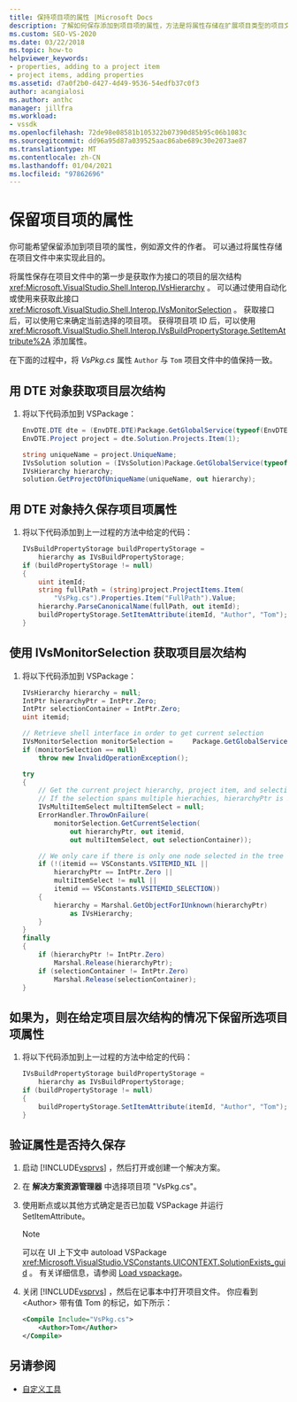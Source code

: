 ```yaml
---
title: 保持项目项的属性 |Microsoft Docs
description: 了解如何保存添加到项目项的属性，方法是将属性存储在扩展项目类型的项目文件中。
ms.custom: SEO-VS-2020
ms.date: 03/22/2018
ms.topic: how-to
helpviewer_keywords:
- properties, adding to a project item
- project items, adding properties
ms.assetid: d7a0f2b0-d427-4d49-9536-54edfb37c0f3
author: acangialosi
ms.author: anthc
manager: jillfra
ms.workload:
- vssdk
ms.openlocfilehash: 72de98e08581b105322b07390d85b95c06b1083c
ms.sourcegitcommit: dd96a95d87a039525aac86abe689c30e2073ae87
ms.translationtype: MT
ms.contentlocale: zh-CN
ms.lasthandoff: 01/04/2021
ms.locfileid: "97862696"
---
```

# <a name="persist-the-property-of-a-project-item"></a>保留项目项的属性
你可能希望保留添加到项目项的属性，例如源文件的作者。 可以通过将属性存储在项目文件中来实现此目的。

 将属性保存在项目文件中的第一步是获取作为接口的项目的层次结构 <xref:Microsoft.VisualStudio.Shell.Interop.IVsHierarchy> 。 可以通过使用自动化或使用来获取此接口 <xref:Microsoft.VisualStudio.Shell.Interop.IVsMonitorSelection> 。 获取接口后，可以使用它来确定当前选择的项目项。 获得项目项 ID 后，可以使用 <xref:Microsoft.VisualStudio.Shell.Interop.IVsBuildPropertyStorage.SetItemAttribute%2A> 添加属性。

 在下面的过程中，将 *VsPkg.cs* 属性 `Author` 与 `Tom` 项目文件中的值保持一致。

## <a name="to-obtain-the-project-hierarchy-with-the-dte-object"></a>用 DTE 对象获取项目层次结构

1. 将以下代码添加到 VSPackage：

    ```csharp
    EnvDTE.DTE dte = (EnvDTE.DTE)Package.GetGlobalService(typeof(EnvDTE.DTE));
    EnvDTE.Project project = dte.Solution.Projects.Item(1);

    string uniqueName = project.UniqueName;
    IVsSolution solution = (IVsSolution)Package.GetGlobalService(typeof(SVsSolution));
    IVsHierarchy hierarchy;
    solution.GetProjectOfUniqueName(uniqueName, out hierarchy);
    ```

## <a name="to-persist-the-project-item-property-with-the-dte-object"></a>用 DTE 对象持久保存项目项属性

1. 将以下代码添加到上一过程的方法中给定的代码：

    ```csharp
    IVsBuildPropertyStorage buildPropertyStorage =
        hierarchy as IVsBuildPropertyStorage;
    if (buildPropertyStorage != null)
    {
        uint itemId;
        string fullPath = (string)project.ProjectItems.Item(
            "VsPkg.cs").Properties.Item("FullPath").Value;
        hierarchy.ParseCanonicalName(fullPath, out itemId);
        buildPropertyStorage.SetItemAttribute(itemId, "Author", "Tom");
    }
    ```

## <a name="to-obtain-the-project-hierarchy-using-ivsmonitorselection"></a>使用 IVsMonitorSelection 获取项目层次结构

1. 将以下代码添加到 VSPackage：

    ```csharp
    IVsHierarchy hierarchy = null;
    IntPtr hierarchyPtr = IntPtr.Zero;
    IntPtr selectionContainer = IntPtr.Zero;
    uint itemid;

    // Retrieve shell interface in order to get current selection
    IVsMonitorSelection monitorSelection =     Package.GetGlobalService(typeof(SVsShellMonitorSelection)) as     IVsMonitorSelection;
    if (monitorSelection == null)
        throw new InvalidOperationException();

    try
    {
        // Get the current project hierarchy, project item, and selection container for the current selection
        // If the selection spans multiple hierachies, hierarchyPtr is Zero
        IVsMultiItemSelect multiItemSelect = null;
        ErrorHandler.ThrowOnFailure(
            monitorSelection.GetCurrentSelection(
                out hierarchyPtr, out itemid,
                out multiItemSelect, out selectionContainer));

        // We only care if there is only one node selected in the tree
        if (!(itemid == VSConstants.VSITEMID_NIL ||
            hierarchyPtr == IntPtr.Zero ||
            multiItemSelect != null ||
            itemid == VSConstants.VSITEMID_SELECTION))
        {
            hierarchy = Marshal.GetObjectForIUnknown(hierarchyPtr)
                as IVsHierarchy;
        }
    }
    finally
    {
        if (hierarchyPtr != IntPtr.Zero)
            Marshal.Release(hierarchyPtr);
        if (selectionContainer != IntPtr.Zero)
            Marshal.Release(selectionContainer);
    }
    ```

## <a name="to-persist-the-selected-project-item-property-given-the-project-hierarchy"></a>如果为，则在给定项目层次结构的情况下保留所选项目项属性

1. 将以下代码添加到上一过程的方法中给定的代码：

    ```csharp
    IVsBuildPropertyStorage buildPropertyStorage =
        hierarchy as IVsBuildPropertyStorage;
    if (buildPropertyStorage != null)
    {
        buildPropertyStorage.SetItemAttribute(itemId, "Author", "Tom");
    }
    ```

## <a name="to-verify-that-the-property-is-persisted"></a>验证属性是否持久保存

1. 启动 [!INCLUDE[vsprvs](../code-quality/includes/vsprvs_md.md)] ，然后打开或创建一个解决方案。

2. 在 **解决方案资源管理器** 中选择项目项 "VsPkg.cs"。

3. 使用断点或以其他方式确定是否已加载 VSPackage 并运行 SetItemAttribute。

   > [!NOTE]
   > 可以在 UI 上下文中 autoload VSPackage <xref:Microsoft.VisualStudio.VSConstants.UICONTEXT.SolutionExists_guid> 。 有关详细信息，请参阅 [Load vspackage](../extensibility/loading-vspackages.md)。

4. 关闭 [!INCLUDE[vsprvs](../code-quality/includes/vsprvs_md.md)] ，然后在记事本中打开项目文件。 你应看到 \<Author> 带有值 Tom 的标记，如下所示：

   ```xml
   <Compile Include="VsPkg.cs">
       <Author>Tom</Author>
   </Compile>
   ```

## <a name="see-also"></a>另请参阅

- [自定义工具](../extensibility/internals/custom-tools.md)
